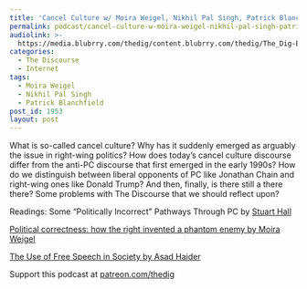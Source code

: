 ```yaml
---
title: 'Cancel Culture w/ Moira Weigel, Nikhil Pal Singh, Patrick Blanchfield'
permalink: podcast/cancel-culture-w-moira-weigel-nikhil-pal-singh-patrick-blanchfield/
audiolink: >-
  https://media.blubrry.com/thedig/content.blubrry.com/thedig/The_Dig-EP_305-Cancel.mp3
categories:
  - The Discourse
  - Internet
tags:
  - Moira Weigel
  - Nikhil Pal Singh
  - Patrick Blanchfield
post_id: 1953
layout: post
---
```


What is so-called cancel culture? Why has it suddenly emerged as arguably
the issue in right-wing politics? How does today’s cancel culture discourse differ from the anti-PC discourse that first emerged in the early 1990s? How do we distinguish between liberal opponents of PC like Jonathan Chain and right-wing ones like Donald Trump? And then, finally, is there still a
there there? Some problems with The Discourse that we should reflect upon?

Readings:
Some “Politically Incorrect” Pathways Through PC by [Stuart Hall](https://www.ram-wan.net/restrepo/hall/some%20politically%20incorrect%20pathways.pdf)

[Political correctness: how the right invented a phantom enemy by Moira Weigel](https://www.theguardian.com/us-news/2016/nov/30/political-correctness-how-the-right-invented-phantom-enemy-donald-trump)

[The Use of Free Speech in Society by Asad Haider](https://www.versobooks.com/blogs/4793-the-use-of-free-speech-in-society)

Support this podcast at [patreon.com/thedig](http://www.patreon.com/TheDig)
